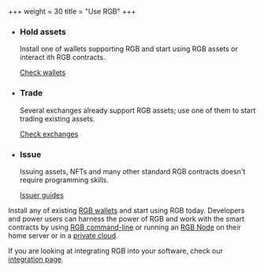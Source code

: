 +++
weight = 30
title = "Use RGB"
+++

* ### Hold assets

  Install one of wallets supporting RGB and start using RGB assets or interact 
  ith RGB contracts.

  <a href="/software#wallets" class="button button-secondary">Check wallets</a>

* ### Trade

  Several exchanges already support RGB assets; use one of them to start trading
  existing assets.

  <a href="/software#exchanges" class="button button-secondary">Check exchanges</a>

* ### Issue

  Issuing assets, NFTs and many other standard RGB contracts doesn't require 
  programming skills.

  <a href="/power-user/#issue" class="button button-secondary">Issuer guides</a>

<!--
* ### Earn

  Join one of the existing liquidity pools for DEXes and start
  earning money.

  <a href="/software#pools" class="button button-secondary">Check pools</a>
-->

Install any of existing [RGB wallets] and start using RGB today.
Developers and power users can harness the power of RGB and work with the smart
contracts by using [RGB command-line] or running an [RGB Node] on their home 
server or in a [private cloud].

If you are looking at integrating RGB into your software, check our
[integration page][SDKs].

[RGB wallets]: /software#wallets
[RGB command-line]: /install#rgb
[RGB Node]:  /install#node
[SDKs]: /integrate
[private cloud]: https://mycitadel.io/cloud
